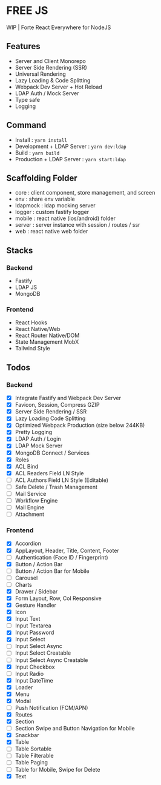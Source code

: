 # FREE JS

WIP | Forte React Everywhere for NodeJS

## Features

- Server and Client Monorepo
- Server Side Rendering (SSR)
- Universal Rendering
- Lazy Loading & Code Splitting
- Webpack Dev Server + Hot Reload
- LDAP Auth / Mock Server
- Type safe
- Logging

## Command

- Install : `yarn install`
- Development + LDAP Server : `yarn dev:ldap`
- Build : `yarn build`
- Production + LDAP Server : `yarn start:ldap`

## Scaffolding Folder

- core : client component, store management, and screen
- env : share env variable
- ldapmock : ldap mocking server
- logger : custom fastify logger
- mobile : react native (ios/android) folder
- server : server instance with session / routes / ssr
- web : react native web folder

## Stacks

### Backend

- Fastify
- LDAP JS
- MongoDB

### Frontend

- React Hooks
- React Native/Web
- React Router Native/DOM
- State Management MobX
- Tailwind Style

## Todos

### Backend

- [x] Integrate Fastify and Webpack Dev Server
- [x] Favicon, Session, Compress GZIP
- [x] Server Side Rendering / SSR
- [x] Lazy Loading Code Splitting
- [x] Optimized Webpack Production (size below 244KB)
- [x] Pretty Logging
- [x] LDAP Auth / Login
- [x] LDAP Mock Server
- [x] MongoDB Connect / Services
- [x] Roles
- [x] ACL Bind
- [x] ACL Readers Field LN Style
- [ ] ACL Authors Field LN Style (Editable)
- [ ] Safe Delete / Trash Management
- [ ] Mail Service
- [ ] Workflow Engine
- [ ] Mail Engine
- [ ] Attachment

### Frontend

- [x] Accordion
- [x] AppLayout, Header, Title, Content, Footer
- [ ] Authentication (Face ID / Fingerprint)
- [x] Button / Action Bar
- [ ] Button / Action Bar for Mobile
- [ ] Carousel
- [ ] Charts
- [x] Drawer / Sidebar
- [x] Form Layout, Row, Col Responsive
- [x] Gesture Handler
- [x] Icon
- [x] Input Text
- [ ] Input Textarea
- [x] Input Password
- [x] Input Select
- [ ] Input Select Async
- [ ] Input Select Creatable
- [ ] Input Select Async Creatable
- [x] Input Checkbox
- [ ] Input Radio
- [x] Input DateTime
- [x] Loader
- [x] Menu
- [x] Modal
- [ ] Push Notification (FCM/APN)
- [x] Routes
- [x] Section
- [ ] Section Swipe and Button Navigation for Mobile
- [x] Snackbar
- [x] Table
- [ ] Table Sortable
- [ ] Table Filterable
- [ ] Table Paging
- [ ] Table for Mobile, Swipe for Delete
- [x] Text
